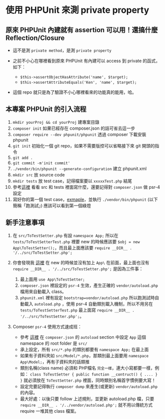 # 使用 PHPUnit 來測 private property

## 原來 PHPUnit 內建就有 assertion 可以用！還搞什麼 Reflection/Closure

* 這不是測 `private method`，是測 `private property`

* 之前不小心在哪裡看到原來 PHPUnit 有內建可以 access 到 private 的函式，如下：
    - `$this->assertObjectHasAttribute('name', $target);`
    - `$this->assertAttributeEquals('Ken', 'name', $target);`

* 這個 repo 就只是為了驗證不小心哪裡看來的功能真的能用，哈。



## 本專案 PHPUnit 的引入流程

1. `mkdir yourProj && cd yourProj` 建專案目錄
1. `composer init` 如果已經存在 composer.json 的話可省去這一步
1. `composer require --dev phpunit/phpunit` 透過 composer 下載安裝 phpunit
1. `git init` 初始化一個 git repo，如果不需要版控可以省略接下來 git 開頭的指令
1. `git add .`
1. `git commit -m'init commit'`
1. `./vendor/bin/phpunit --generate-configuration` 建立 phpunit.xml
1. `mkdir src` 放 source code
1. `mkdir tests` 放 test case，記得檔案要以 `xxxxxTest.php` 結尾
1. 參考[這裡](https://goo.gl/a24270) 看看 src 和 tests 裡面寫什麼，還要記得對 `composer.json` 做 psr-4 設定
1. 寫好你的第一個 test case，[exmaple](https://goo.gl/Mz4dyR)，並執行 `./vendor/bin/phpunit` (以下簡稱「跑測試」) 應該可以看到第一個綠燈



## 新手注意事項

1. 在 `src/ToTestSetter.php` 有設 `namespace App;` 所以在 `tests/ToTestSetterTest.php` 裡要 new 的時候應該要 `$obj = new App\ToTestSetter();`，而且最上面應該要 `require __DIR__ . '/../src/ToTestSetter.php';`

2. 你會發現我 [這裡](https://goo.gl/snhUan) 在 new 的時候並沒有加上 `App\` 在前面，最上面也沒有 `require __DIR__ . '/../src/ToTestSetter.php';` 是因為三件事：
    1. 最上面用 `use App\ToTestSetter;`
    2. `composer.json` 裡設定的 `psr-4` 生效，產生正確的 `vendor/autoload.php` 檔用來自動載入 class。
    3. `phpunit.xml` 裡有設定 `bootstrap=vendor/autoload.php` 所以跑測試時自動載入 `autoload.php` ，使用 psr-4 自動類別載入機制，所以不用另在 `tests/ToTestSetterTest.php` 最上面寫 `require __DIR__ . '/../src/ToTestSetter.php';`。

3. Composer `psr-4` 使用方式速成班：
    - 參考 [這裡](https://goo.gl/fQ8fYS) 在 `composer.json` 的 `autoload` section 中設定 `App` 這個 namespace 的 root folder 是 `src/`
    - 承上設定，所有 `src/*.php` 的類別都要有 `namespace App;` 在最上面
    - 如果有子資料夾如 `src/Model/*.php`，那類別最上面要用 `namespace App\Model;`，再有子資料夾的話類推
    - 類別名稱(class name) 必須和 PHP檔名 `完全一樣`，連大小寫都要一樣，例如： `class ToTestSetter { public function __contruct() { .... } }` 就必須放在 `ToTestSetter.php` 裡面，同時類別名稱首字慣例要大寫！
    - 設定完要記得執行 `composer dump` 來產生(或更新) `vendor/autoload.php` 的內容。
    - 最大好處：以後只要 follow 上述規則，並更新 autoload.php 檔，只要 `require __DIR__ . '/../vendor/autoload.php';` 就不用以傳統方式 require 一堆其他 class 檔案。




